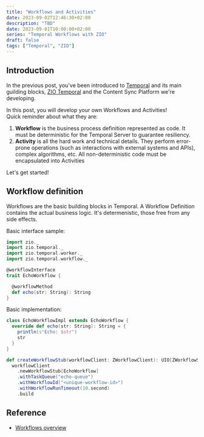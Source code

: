 ```yaml
---
title: "Workflows and Activities"
date: 2023-09-02T12:46:30+02:00
description: "TBD"
date: 2023-09-01T10:00:00+02:00
series: "Temporal Workflows with ZIO"
draft: false
tags: ["Temporal", "ZIO"]
---
```


## Introduction
In the previous post, you've been introduced to [Temporal](https://temporal.io) and its main guilding blocks, [ZIO Temporal](https://zio-temporal.vhonta.dev) and the Content Sync Platform we're developing.

In this post, you will develop your own Workflows and Activities!  
Quick reminder about what they are:  
1. **Workflow** is the business process definition represented as code. It must be deterministic for the Temporal Server to guarantee resiliency.   
2. **Activity** is all the hard work and technical details. They perform error-prone operations (such as interactions with external systems and APIs), complex algorithms, etc. All non-deterministic code must be encapsulated into Activities

Let's get started!

## Workflow definition
Workflows are the basic building blocks in Temporal.
A Workflow Definition contains the actual business logic. It's determenistic, those free from any side effects.

Basic interface sample:
```scala mdoc:silent
import zio._
import zio.temporal._
import zio.temporal.worker._
import zio.temporal.workflow._

@workflowInterface
trait EchoWorkflow {

  @workflowMethod
  def echo(str: String): String
}
```

Basic implementation:

```scala mdoc:silent
class EchoWorkflowImpl extends EchoWorkflow {
  override def echo(str: String): String = {
    println(s"Echo: $str")
    str
  }
}

def createWorkflowStub(workflowClient: ZWorkflowClient): UIO[ZWorkflowStub.Of[EchoWorkflow]] = 
  workflowClient
    .newWorkflowStub[EchoWorkflow]
    .withTaskQueue("echo-queue")
    .withWorkflowId("<unique-workflow-id>")
    .withWorkflowRunTimeout(10.second)
    .build
```


## Reference
- [Workflows overview](https://zio-temporal.vhonta.dev/docs/core/workflows)